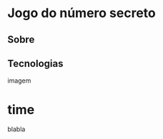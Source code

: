 <h1> Jogo do número secreto </h1>

<h2> Sobre</h2>

## Tecnologias

<div>
imagem
  
</div>

# time

blabla
